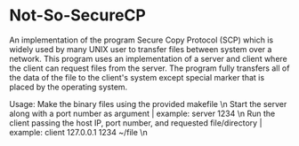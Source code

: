 # Not-So-SecureCP
An implementation of the program Secure Copy Protocol (SCP) which is widely used by many UNIX user to transfer files between system over a network. This program uses an implementation of a server and client where the client can request files from the server. The program fully transfers all of the data of the file to the client's system except special marker that is placed by the operating system.

Usage:
Make the binary files using the provided makefile \n
Start the server along with a port number as argument | example: server 1234 \n
Run the client passing the host IP, port number, and requested file/directory | example: client 127.0.0.1 1234 ~/file \n
